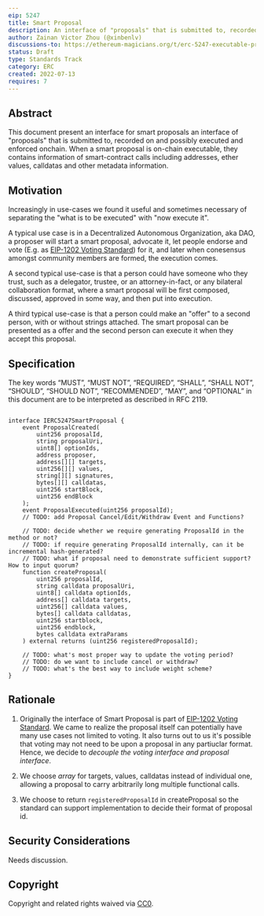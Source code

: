 ```yaml
---
eip: 5247
title: Smart Proposal
description: An interface of "proposals" that is submitted to, recorded on and possibly executed and enforced onchain.
author: Zainan Victor Zhou (@xinbenlv)
discussions-to: https://ethereum-magicians.org/t/erc-5247-executable-proposal-standard/9938
status: Draft
type: Standards Track
category: ERC
created: 2022-07-13
requires: 7
---
```


## Abstract
This document present an interface for smart proposals an interface of "proposals" that is submitted to, recorded on and possibly executed and enforced onchain.
When a smart proposal is on-chain executable, they contains information of smart-contract calls including addresses, ether values, calldatas and other metadata information.

## Motivation
Increasingly in use-cases we found it useful and sometimes necessary of separating the "what is to be executed" with "now execute it".

A typical use case is in a Decentralized Autonomous Organization, aka DAO, a proposer will start a smart proposal, advocate it, let people endorse and vote (E.g. as [EIP-1202  Voting Standard](./eip-1202.md)) for it, and later when conesensus amongst community members are formed, the execution comes.

A second typical use-case is that a person could have someone who they trust, such as a delegator, trustee, or an attorney-in-fact, or any bilateral collaboration format, where a smart proposal will be first composed, discussed, approved in some way, and then put into execution.

A third typical use-case is that a person could make an "offer" to a second person, with or without strings attached. The smart proposal can be presented as a offer and the second person can execute it when they accept this proposal.

## Specification
The key words “MUST”, “MUST NOT”, “REQUIRED”, “SHALL”, “SHALL NOT”, “SHOULD”, “SHOULD NOT”, “RECOMMENDED”, “MAY”, and “OPTIONAL” in this document are to be interpreted as described in RFC 2119.

```solidity

interface IERC5247SmartProposal {
    event ProposalCreated(
        uint256 proposalId,
        string proposalUri,
        uint8[] optionIds,
        address proposer,
        address[][] targets,
        uint256[][] values,
        string[][] signatures,
        bytes[][] calldatas,
        uint256 startBlock,
        uint256 endBlock
    );
    event ProposalExecuted(uint256 proposalId);
    // TODO: add Proposal Cancel/Edit/Withdraw Event and Functions?

    // TODO: decide whether we require generating ProposalId in the method or not?
    // TODO: if require generating ProposalId internally, can it be incremental hash-generated?
    // TODO: what if proposal need to demonstrate sufficient support? How to input quorum?
    function createProposal(
        uint256 proposalId,
        string calldata proposalUri,
        uint8[] calldata optionIds,
        address[] calldata targets,
        uint256[] calldata values,
        bytes[] calldata calldatas,
        uint256 startblock,
        uint256 endblock,
        bytes calldata extraParams
    ) external returns (uint256 registeredProposalId);

    // TODO: what's most proper way to update the voting period?
    // TODO: do we want to include cancel or withdraw?
    // TODO: what's the best way to include weight scheme?
}
```

## Rationale

1. Originally the interface of Smart Proposal is part of [EIP-1202 Voting Standard](./eip-1202.md). We came to realize the proposal itself can potentially have many use cases not limited to voting. It also turns out to us it's possible that voting may not need to be upon a proposal in any partiuclar format. Hence, we decide to *decouple the voting interface and proposal interface*.

1. We choose *array* for targets, values, calldatas instead of individual one, allowing a proposal to carry arbitrarily long multiple functional calls.

2. We choose to return `registeredProposalId` in createProposal so the standard can support implementation to decide their format of proposal id.


## Security Considerations
Needs discussion.

## Copyright
Copyright and related rights waived via [CC0](../LICENSE.md).
